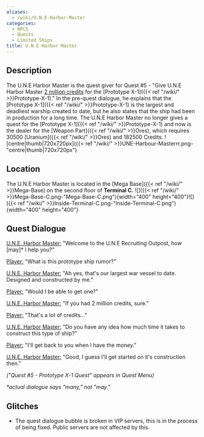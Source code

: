 ```yaml
---
aliases:
  - /wiki/U.N.E-Harbor-Master
categories:
  - NPCS
  - Quests
  - Limited Ships
title: U.N.E Harbor Master
---
```


## Description

The U.N.E Harbor Master is the quest giver for Quest #5 - "Give U.N.E Harbor Master <u>2 million credits</u> for the [Prototype X-1]({{< ref "/wiki/" >}}Prototype-X-1)." In the pre-quest dialogue, he explains that the [Prototype X-1]({{< ref "/wiki/" >}}Prototype-X-1) is the largest and deadliest warship created to date, but he also states that the ship had been in production for a long time. The U.N.E Harbor Master no longer gives a quest for the [Prototype X-1]({{< ref "/wiki/" >}}Prototype-X-1) and now is the dealer for the [Weapon Part]({{< ref "/wiki/" >}}Ores), which requires 30500 [Uranium]({{< ref "/wiki/" >}}Ores) and 182500 Credits. ![centre|thumb|720x720px]({{< ref "/wiki/" >}}UNE-Harbour-Masterrr.png-"centre|thumb|720x720px")

## Location

The U.N.E Harbor Master is located in the [Mega Base]({{< ref "/wiki/" >}}Mega-Base) on the second floor of **Terminal C.** ![]({{< ref "/wiki/" >}}Mega-Base-C.png-"Mega-Base-C.png"){width="400" height="400"}![]({{< ref "/wiki/" >}}Inside-Terminal-C.png-"Inside-Terminal-C.png"){width="400" height="400"}

## Quest Dialogue

<u>U.N.E. Harbor Master:</u> "Welcome to the U.N.E Recruiting Outpost, how [may]\* I help you?"

<u>Player:</u> "What is this prototype ship rumor?"

<u>U.N.E. Harbor Master:</u> "Ah yes, that's our largest war vessel to date. Designed and constructed by me."

<u>Player:</u> "Would I be able to get one?"

<u>U.N.E. Harbor Master:</u> "If you had 2 million credits, sure."

<u>Player:</u> "That's a lot of credits..."

<u>U.N.E. Harbor Master:</u> "Do you have any idea how much time it takes to construct this type of ship?"

<u>Player:</u> "I'll get back to you when I have the money."

<u>U.N.E. Harbor Master:</u> "Good, I guess I'll get started on it's construction then."

_("Quest #5 - Prototype X-1 Quest" appears in Quest Menu)_

_\*actual dialogue says "many," not "may."_

## Glitches

- The quest dialogue bubble is broken in VIP servers, this is in the process of being fixed. Public servers are not affected by this.
